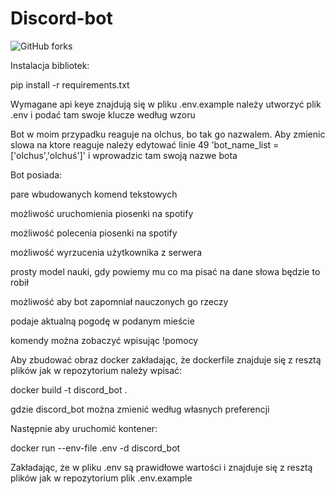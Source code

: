 # Discord-bot

![GitHub forks](https://img.shields.io/badge/Version-1.0-red)

Instalacja bibliotek:


pip install -r requirements.txt


Wymagane api keye znajdują się w pliku .env.example
należy utworzyć plik .env i podać tam swoje klucze według wzoru


Bot w moim przypadku reaguje na olchus, bo tak go nazwalem. Aby zmienic slowa na ktore reaguje
należy edytować linie 49 'bot_name_list = ['olchus','olchuś']' i wprowadzic tam swoją nazwe bota


Bot posiada:

pare wbudowanych komend tekstowych

możliwość uruchomienia piosenki na spotify

możliwość polecenia piosenki na spotify

możliwość wyrzucenia użytkownika z serwera

prosty model nauki, gdy powiemy mu co ma pisać na dane słowa będzie to robił

możliwość aby bot zapomniał nauczonych go rzeczy

podaje aktualną pogodę w podanym mieście


komendy można zobaczyć wpisując !pomocy


Aby zbudować obraz docker zakładając, że dockerfile znajduje się z resztą plików jak w repozytorium należy wpisać:

docker build -t discord_bot .

gdzie discord_bot można zmienić według własnych preferencji

Następnie aby uruchomić kontener:

docker run --env-file .env -d discord_bot

Zakładając, że w pliku .env są prawidłowe wartości i znajduje się z resztą plików jak w repozytorium plik .env.example
